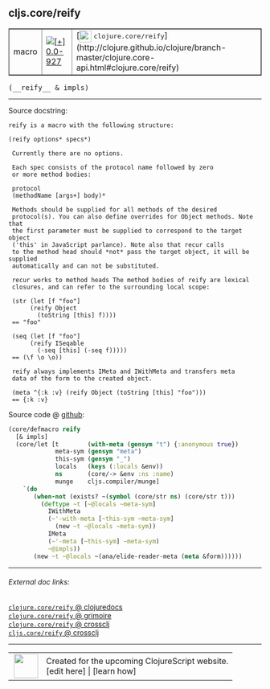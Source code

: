 ## cljs.core/reify



 <table border="1">
<tr>
<td>macro</td>
<td><a href="https://github.com/cljsinfo/cljs-api-docs/tree/0.0-927"><img valign="middle" alt="[+] 0.0-927" title="Added in 0.0-927" src="https://img.shields.io/badge/+-0.0--927-lightgrey.svg"></a> </td>
<td>
[<img height="24px" valign="middle" src="http://i.imgur.com/1GjPKvB.png"> <samp>clojure.core/reify</samp>](http://clojure.github.io/clojure/branch-master/clojure.core-api.html#clojure.core/reify)
</td>
</tr>
</table>


 <samp>
(__reify__ & impls)<br>
</samp>

---





Source docstring:

```
reify is a macro with the following structure:

(reify options* specs*)

 Currently there are no options.

 Each spec consists of the protocol name followed by zero
 or more method bodies:

 protocol
 (methodName [args+] body)*

 Methods should be supplied for all methods of the desired
 protocol(s). You can also define overrides for Object methods. Note that
 the first parameter must be supplied to correspond to the target object
 ('this' in JavaScript parlance). Note also that recur calls
 to the method head should *not* pass the target object, it will be supplied
 automatically and can not be substituted.

 recur works to method heads The method bodies of reify are lexical
 closures, and can refer to the surrounding local scope:

 (str (let [f "foo"]
      (reify Object
        (toString [this] f))))
 == "foo"

 (seq (let [f "foo"]
      (reify ISeqable
        (-seq [this] (-seq f)))))
 == (\f \o \o))

 reify always implements IMeta and IWithMeta and transfers meta
 data of the form to the created object.

 (meta ^{:k :v} (reify Object (toString [this] "foo")))
 == {:k :v}
```


Source code @ [github](https://github.com/clojure/clojurescript/blob/r1.7.48/src/main/clojure/cljs/core.cljc#L1184-L1238):

```clj
(core/defmacro reify
  [& impls]
  (core/let [t        (with-meta (gensym "t") {:anonymous true})
             meta-sym (gensym "meta")
             this-sym (gensym "_")
             locals   (keys (:locals &env))
             ns       (core/-> &env :ns :name)
             munge    cljs.compiler/munge]
    `(do
       (when-not (exists? ~(symbol (core/str ns) (core/str t)))
         (deftype ~t [~@locals ~meta-sym]
           IWithMeta
           (~'-with-meta [~this-sym ~meta-sym]
             (new ~t ~@locals ~meta-sym))
           IMeta
           (~'-meta [~this-sym] ~meta-sym)
           ~@impls))
       (new ~t ~@locals ~(ana/elide-reader-meta (meta &form))))))
```

<!--
Repo - tag - source tree - lines:

 <pre>
clojurescript @ r1.7.48
└── src
    └── main
        └── clojure
            └── cljs
                └── <ins>[core.cljc:1184-1238](https://github.com/clojure/clojurescript/blob/r1.7.48/src/main/clojure/cljs/core.cljc#L1184-L1238)</ins>
</pre>

-->

---



###### External doc links:

[`clojure.core/reify` @ clojuredocs](http://clojuredocs.org/clojure.core/reify)<br>
[`clojure.core/reify` @ grimoire](http://conj.io/store/v1/org.clojure/clojure/1.7.0-beta3/clj/clojure.core/reify/)<br>
[`clojure.core/reify` @ crossclj](http://crossclj.info/fun/clojure.core/reify.html)<br>
[`cljs.core/reify` @ crossclj](http://crossclj.info/fun/cljs.core/reify.html)<br>

---

 <table>
<tr><td>
<img valign="middle" align="right" width="48px" src="http://i.imgur.com/Hi20huC.png">
</td><td>
Created for the upcoming ClojureScript website.<br>
[edit here] | [learn how]
</td></tr></table>

[edit here]:https://github.com/cljsinfo/cljs-api-docs/blob/master/cljsdoc/cljs.core_reify.cljsdoc
[learn how]:https://github.com/cljsinfo/cljs-api-docs/wiki/cljsdoc-files

<!--

This information was too distracting to show to readers, but I'll leave it
commented here since it is helpful to:

- pretty-print the data used to generate this document
- and show how to retrieve that data



The API data for this symbol:

```clj
{:ns "cljs.core",
 :name "reify",
 :signature ["[& impls]"],
 :history [["+" "0.0-927"]],
 :type "macro",
 :full-name-encode "cljs.core_reify",
 :source {:code "(core/defmacro reify\n  [& impls]\n  (core/let [t        (with-meta (gensym \"t\") {:anonymous true})\n             meta-sym (gensym \"meta\")\n             this-sym (gensym \"_\")\n             locals   (keys (:locals &env))\n             ns       (core/-> &env :ns :name)\n             munge    cljs.compiler/munge]\n    `(do\n       (when-not (exists? ~(symbol (core/str ns) (core/str t)))\n         (deftype ~t [~@locals ~meta-sym]\n           IWithMeta\n           (~'-with-meta [~this-sym ~meta-sym]\n             (new ~t ~@locals ~meta-sym))\n           IMeta\n           (~'-meta [~this-sym] ~meta-sym)\n           ~@impls))\n       (new ~t ~@locals ~(ana/elide-reader-meta (meta &form))))))",
          :title "Source code",
          :repo "clojurescript",
          :tag "r1.7.48",
          :filename "src/main/clojure/cljs/core.cljc",
          :lines [1184 1238]},
 :full-name "cljs.core/reify",
 :clj-symbol "clojure.core/reify",
 :docstring "reify is a macro with the following structure:\n\n(reify options* specs*)\n\n Currently there are no options.\n\n Each spec consists of the protocol name followed by zero\n or more method bodies:\n\n protocol\n (methodName [args+] body)*\n\n Methods should be supplied for all methods of the desired\n protocol(s). You can also define overrides for Object methods. Note that\n the first parameter must be supplied to correspond to the target object\n ('this' in JavaScript parlance). Note also that recur calls\n to the method head should *not* pass the target object, it will be supplied\n automatically and can not be substituted.\n\n recur works to method heads The method bodies of reify are lexical\n closures, and can refer to the surrounding local scope:\n\n (str (let [f \"foo\"]\n      (reify Object\n        (toString [this] f))))\n == \"foo\"\n\n (seq (let [f \"foo\"]\n      (reify ISeqable\n        (-seq [this] (-seq f)))))\n == (\\f \\o \\o))\n\n reify always implements IMeta and IWithMeta and transfers meta\n data of the form to the created object.\n\n (meta ^{:k :v} (reify Object (toString [this] \"foo\")))\n == {:k :v}"}

```

Retrieve the API data for this symbol:

```clj
;; from Clojure REPL
(require '[clojure.edn :as edn])
(-> (slurp "https://raw.githubusercontent.com/cljsinfo/cljs-api-docs/catalog/cljs-api.edn")
    (edn/read-string)
    (get-in [:symbols "cljs.core/reify"]))
```

-->
